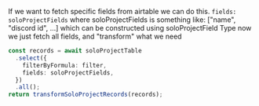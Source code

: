 If we want to fetch specific fields from airtable we can do this.
`fields: soloProjectFields` where soloProjectFields is something like: ["name", "discord id", ...]
which can be constructed using soloProjectField Type
now we just fetch all fields, and "transform" what we need

```ts
const records = await soloProjectTable
  .select({
    filterByFormula: filter,
    fields: soloProjectFields,
  })
  .all();
return transformSoloProjectRecords(records);
```

